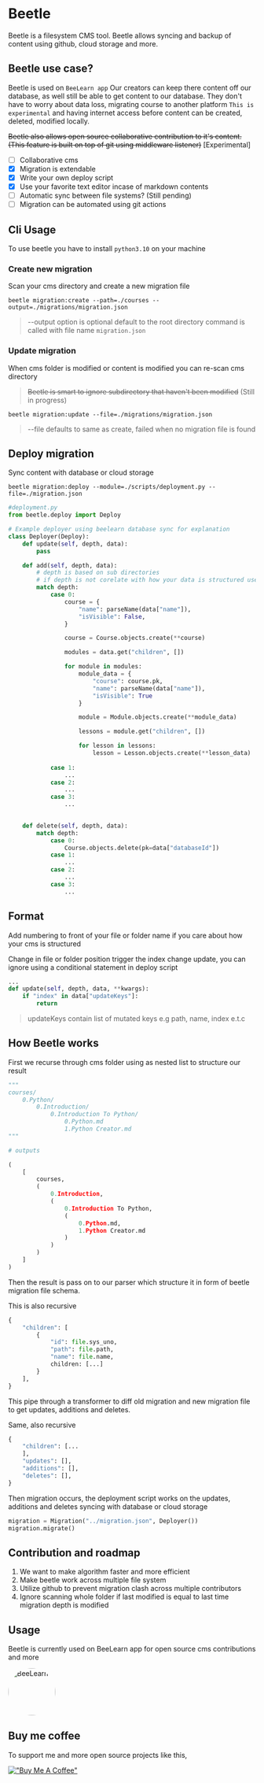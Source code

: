# Beetle

Beetle is a filesystem CMS tool. Beetle allows syncing and backup of content using github, cloud storage and more.

## Beetle use case?

Beetle is used on `BeeLearn app` Our creators can keep there content off our database, as well still be able to get content to our database. They don't have to worry about data loss, migrating course to another platform `This is experimental` and having internet access before content can be created, deleted, modified locally.

~~Beetle also allows open source collaborative contribution to it's content. (This feature is built on top of git using middleware listener)~~ [Experimental]

- [ ] Collaborative cms
- [x] Migration is extendable
- [x] Write your own deploy script
- [x] Use your favorite text editor incase of markdown contents
- [ ] Automatic sync between file systems? (Still pending)
- [ ] Migration can be automated using git actions

## Cli Usage

To use beetle you have to install  `python3.10` on your machine

### Create new migration

Scan your cms directory and create a new migration file

```shell
beetle migration:create --path=./courses --output=./migrations/migration.json
```

> --output option is optional default to the root directory command is called with file name `migration.json`

### Update migration

When cms folder is modified or content is modified you can re-scan cms directory

> ~~Beetle is smart to ignore subdirectory that haven't been modified~~ (Still in progress)

```shell
beetle migration:update --file=./migrations/migration.json
```

> --file defaults to same as create, failed when no migration file is found

## Deploy migration

Sync content with database or cloud storage

```shell
beetle migration:deploy --module=./scripts/deployment.py --file=./migration.json  
```

```py
#deployment.py
from beetle.deploy import Deploy

# Example deployer using beelearn database sync for explanation
class Deployer(Deploy):
    def update(self, depth, data):
        pass 

    def add(self, depth, data):
        # depth is based on sub directories 
        # if depth is not corelate with how your data is structured use recursion or implement your own logic
        match depth:
            case 0:
                course = {
                    "name": parseName(data["name"]),
                    "isVisible": False,
                }     

                course = Course.objects.create(**course)

                modules = data.get("children", [])

                for module in modules:
                    module_data = {
                        "course": course.pk,
                        "name": parseName(data["name"]),
                        "isVisible": True
                    }

                    module = Module.objects.create(**module_data)

                    lessons = module.get("children", [])

                    for lesson in lessons:
                        lesson = Lesson.objects.create(**lesson_data)
            
            case 1:
                ...
            case 2:
                ...
            case 3:
                ...       
                

    def delete(self, depth, data):
        match depth:
            case 0:
                Course.objects.delete(pk=data["databaseId"])
            case 1:
                ...
            case 2:
                ...
            case 3:
                ...
```

## Format

Add numbering to front of your file or folder name if you care about how your cms is structured

Change in file or folder position trigger the index change update, you can ignore using a conditional statement in deploy script

```py
...
def update(self, depth, data, **kwargs):
    if "index" in data["updateKeys"]:
        return
```

> updateKeys contain list of mutated keys e.g path, name, index e.t.c

## How Beetle works

First we recurse through cms folder using as nested list to structure our result

```py
"""
courses/
    0.Python/
        0.Introduction/
            0.Introduction To Python/
                0.Python.md
                1.Python Creator.md
"""

# outputs 

(
    [
        courses,
        (
            0.Introduction,
            (
                0.Introduction To Python,
                (
                    0.Python.md,
                    1.Python Creator.md
                )
            )
        )
    ]
)
```

Then the result is pass on to our parser which structure it in form of beetle migration file schema.

This is also recursive

```py
{
    "children": [
        {
            "id": file.sys_uno,
            "path": file.path,
            "name": file.name,
            children: [...]
        }
    ],
}
```

This pipe through a transformer to diff old migration and new migration file to get updates, additions and deletes.

Same, also recursive

```py
{
    "children": [...
    ],
    "updates": [],
    "additions": [],
    "deletes": [],
}
```

Then migration occurs, the deployment script works on the updates, additions and deletes syncing with database or cloud storage

```py
migration = Migration("../migration.json", Deployer())
migration.migrate()
```

## Contribution and roadmap

1. We want to make algorithm faster and more efficient
2. Make beetle work across multiple file system
3. Utilize github to prevent migration clash across multiple contributors
4. Ignore scanning whole folder if last modified is equal to last time migration depth is modified

## Usage

Beetle is currently used on BeeLearn app for open source cms contributions and more

<img
    src="https://d112y698adiu2z.cloudfront.net/photos/production/software_photos/002/545/647/datas/original.png"
    alt="BeeLearn"
    width="96"
    height="96"
    style="border-radius: 100px;" />

## Buy me coffee

To support me and more open source projects like this,

[!["Buy Me A Coffee"](https://www.buymeacoffee.com/assets/img/custom_images/orange_img.png)](https://www.buymeacoffee.com/lyonkvalid)